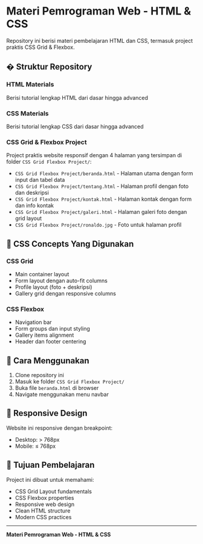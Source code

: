 # Materi Pemrograman Web - HTML & CSS

Repository ini berisi materi pembelajaran HTML dan CSS, termasuk project praktis CSS Grid & Flexbox.

## � Struktur Repository

### HTML Materials
Berisi tutorial lengkap HTML dari dasar hingga advanced

### CSS Materials  
Berisi tutorial lengkap CSS dari dasar hingga advanced

### CSS Grid & Flexbox Project
Project praktis website responsif dengan 4 halaman yang tersimpan di folder `CSS Grid Flexbox Project/`:

- `CSS Grid Flexbox Project/beranda.html` - Halaman utama dengan form input dan tabel data
- `CSS Grid Flexbox Project/tentang.html` - Halaman profil dengan foto dan deskripsi  
- `CSS Grid Flexbox Project/kontak.html` - Halaman kontak dengan form dan info kontak
- `CSS Grid Flexbox Project/galeri.html` - Halaman galeri foto dengan grid layout
- `CSS Grid Flexbox Project/ronaldo.jpg` - Foto untuk halaman profil

## 🎨 CSS Concepts Yang Digunakan

### CSS Grid
- Main container layout
- Form layout dengan auto-fit columns
- Profile layout (foto + deskripsi)
- Gallery grid dengan responsive columns

### CSS Flexbox
- Navigation bar
- Form groups dan input styling
- Gallery items alignment
- Header dan footer centering

## 🚀 Cara Menggunakan

1. Clone repository ini
2. Masuk ke folder `CSS Grid Flexbox Project/`
3. Buka file `beranda.html` di browser
4. Navigate menggunakan menu navbar

## 📱 Responsive Design

Website ini responsive dengan breakpoint:
- Desktop: > 768px
- Mobile: ≤ 768px

## 🎯 Tujuan Pembelajaran

Project ini dibuat untuk memahami:
- CSS Grid Layout fundamentals
- CSS Flexbox properties
- Responsive web design
- Clean HTML structure
- Modern CSS practices

---
**Materi Pemrograman Web - HTML & CSS**
